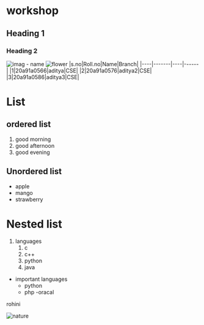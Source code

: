 # workshop
## Heading 1
### Heading 2
![imag - name](url)
![flower](https://hips.hearstapps.com/hmg-prod.s3.amazonaws.com/images/close-up-of-red-rose-royalty-free-image-672727875-1546363000.jpg?crop=0.384xw:0.719xh;0.306xw,0.242xh&resize=480:*)
|s.no|Roll.no|Name|Branch|
|----|-------|----|------|
|1|20a91a0566|aditya|CSE|
|2|20a91a0576|aditya2|CSE|
|3|20a91a0586|aditya3|CSE|
# List
## ordered list
1. good morning
2. good afternoon
3. good evening
## Unordered list
- apple
- mango
- strawberry
# Nested list
1. languages
   1. c
   2. c++
   3. python
   4. java
- important languages
   - python
   - php
   -oracal

 rohini

![nature]()
